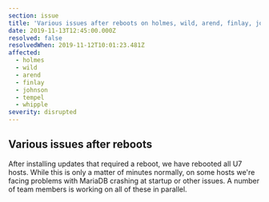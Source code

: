 ```yaml
---
section: issue
title: 'Various issues after reboots on holmes, wild, arend, finlay, johnson, tempel, whipple'
date: 2019-11-13T12:45:00.000Z
resolved: false
resolvedWhen: 2019-11-12T10:01:23.481Z
affected:
  - holmes
  - wild
  - arend
  - finlay
  - johnson
  - tempel
  - whipple
severity: disrupted
---
```

## Various issues after reboots

After installing updates that required a reboot, we have rebooted all U7 hosts. While this is only a matter of minutes normally,
on some hosts we're facing problems with MariaDB crashing at startup or other issues.
A number of team members is working on all of these in parallel.
